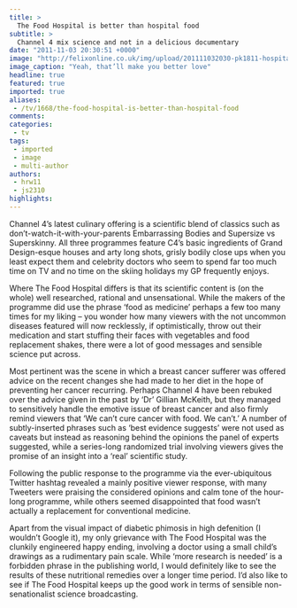 ```yaml
---
title: >
  The Food Hospital is better than hospital food
subtitle: >
  Channel 4 mix science and not in a delicious documentary
date: "2011-11-03 20:30:51 +0000"
image: "http://felixonline.co.uk/img/upload/201111032030-pk1811-hospital-food.jpg"
image_caption: "Yeah, that’ll make you better love"
headline: true
featured: true
imported: true
aliases:
 - /tv/1668/the-food-hospital-is-better-than-hospital-food
comments:
categories:
 - tv
tags:
 - imported
 - image
 - multi-author
authors:
 - hrw11
 - js2310
highlights:
---
```


Channel 4’s latest culinary offering is a scientific blend of classics such as don’t-watch-it-with-your-parents Embarrassing Bodies and Supersize vs Superskinny. All three programmes feature C4’s basic ingredients of Grand Design-esque houses and arty long shots, grisly bodily close ups when you least expect them and celebrity doctors who seem to spend far too much time on TV and no time on the skiing holidays my GP frequently enjoys.

Where The Food Hospital differs is that its scientific content is (on the whole) well researched, rational and unsensational. While the makers of the programme did use the phrase ‘food as medicine’ perhaps a few too many times for my liking – you wonder how many viewers with the not uncommon diseases featured will now recklessly, if optimistically, throw out their medication and start stuffing their faces with vegetables and food replacement shakes, there were a lot of good messages and sensible science put across.

Most pertinent was the scene in which a breast cancer sufferer was offered advice on the recent changes she had made to her diet in the hope of preventing her cancer recurring. Perhaps Channel 4 have been rebuked over the advice given in the past by ‘Dr’ Gillian McKeith, but they managed to sensitively handle the emotive issue of breast cancer and also firmly remind viewers that ‘We can’t cure cancer with food. We can’t.’ A number of subtly-inserted phrases such as ‘best evidence suggests’ were not used as caveats but instead as reasoning behind the opinions the panel of experts suggested, while a series-long randomized trial involving viewers gives the promise of an insight into a ‘real’ scientific study.

Following the public response to the programme via the ever-ubiquitous Twitter hashtag revealed a mainly positive viewer response, with many Tweeters were praising the considered opinions and calm tone of the hour-long programme, while others seemed disappointed that food wasn’t actually a replacement for conventional medicine.

Apart from the visual impact of diabetic phimosis in high defenition (I wouldn’t Google it), my only grievance with The Food Hospital was the clunkily engineered happy ending, involving a doctor using a small child’s drawings as a rudimentary pain scale. While ‘more research is needed’ is a forbidden phrase in the publishing world, I would definitely like to see the results of these nutritional remedies over a longer time period. I’d also like to see if The Food Hospital keeps up the good work in terms of sensible non-senationalist science broadcasting.
